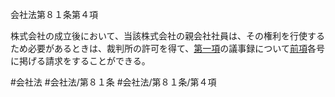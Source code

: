 会社法第８１条第４項

株式会社の成立後において、当該株式会社の親会社社員は、その権利を行使するため必要があるときは、裁判所の許可を得て、[第一項](会社法＿＿＿＿第８１条第１項)の議事録について[前項](会社法＿＿＿＿第８１条第３項)各号に掲げる請求をすることができる。

#会社法
#会社法/第８１条
#会社法/第８１条/第４項
